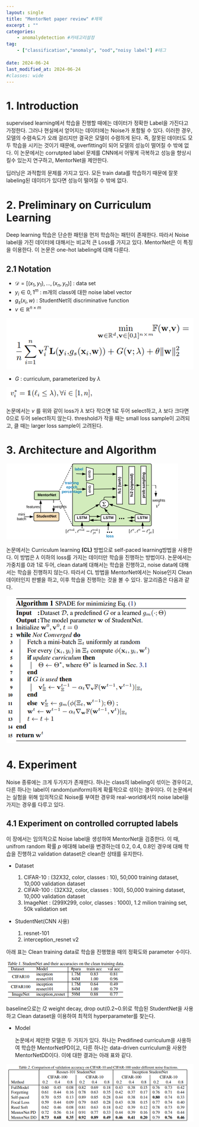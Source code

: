 ```yaml
---
layout: single
title: "MentorNet paper review" #제목
excerpt : ""
categories: 
    - anomalydetection #카테고리설정
tag: 
    - ["classification","anomaly", "ood","noisy label"] #테그

date: 2024-06-24
last_modified_at: 2024-06-24
#classes: wide    
---
```


# 1. Introduction
supervised learning에서 학습을 진행할 때에는 데이터가 정확한 Label을 가진다고 가정한다. 그러나 현실에서 얻어지는 데이터에는 Noise가 포함될 수 있다. 이러한 경우, 모델의 수렴속도가 오래 걸리지만 결국은 모델이 수렴하게 된다. 즉, 잘못된 데이터도 모두 학습을 시키는 것이기 때문에, overfitting이 되어 모델의 성능이 떨어질 수 밖에 없다. 이 논문에서는 corrutpted label 문제를 CNN에서 어떻게 극복하고 성능을 향상시킬수 있는지 연구하고, MentorNet을 제안한다. 

딥러닝은 과적합의 문제를 가지고 있다. 모든 train data를 학습하기 때문에 잘못 labeling된 데이터가 있다면 성능이 떨어질 수 밖에 없다. 

# 2.  Preliminary on Curriculum Learning
Deep learning 학습은 단순한 패턴을 먼저 학습하는 패턴이 존재한다. 따라서 Noise label을 가진 데이터에 대해서는 비교적 큰 Loss를 가지고 있다. MentorNet은 이 특징을 이용한다.
이 논문은 one-hot labeling에 대해 다룬다.

## 2.1 Notation

* $\mathcal{D} = [{(x_1,y_1),...,(x_n,y_n)}]$ : data set
* $y_i \in {0,1}^m$ : m개의 class에 대한 noise label vector
* $g_s(x_i,w)$ : StudentNet의 discriminative function
* $v \in \mathbb{R}^{n \times m}$

![Image1](/assets/images/anomalydetection/Mentornet/image1.png)

* $G$ : curriculum, parameterized by $\lambda$

![Image1](/assets/images/anomalydetection/Mentornet/image2.png)

논문에서는 $v$ 를 위와 같이 loss가 $\lambda$ 보다 작으면 1로 두어 select하고, $\lambda$ 보다 크다면 0으로 두어 select하지 않는다. threshold가 작을 때는 small loss sample이 고려되고, 클 때는 larger loss sample이 고려된다.

# 3. Architecture and Algorithm
![Image1](/assets/images/anomalydetection/Mentornet/image3.png)

논문에서는 Curriculum learning **(CL)** 방법으로 self-paced learning방법을 사용한다. 이 방법은 $\lambda$ 이하의 loss를 가지는 데이터만 학습을 진행하는 방법이다. 논문에서는 가중치를 0과 1로 두어, clean data에 대해서는 학습을 진행하고, noise data에 대해서는 학습을 진행하지 않는다. 따라서 CL 방법을 MentorNet에서는 Noise인지 Clean데이터인지 판별을 하고, 이후 학습을 진행하는 것을 볼 수 있다.
알고리즘은 다음과 같다.

![Image1](/assets/images/anomalydetection/Mentornet/image4.png)


# 4. Experiment
Noise 종류에는 크게 두가지가 존재한다. 하나는 class의 labeling이 섞이는 경우이고, 다른 하나는 label이 random(uniform)하게 확률적으로 섞이는 경우이다. 이 논문에서는 실험을 위해 임의적으로 Noise를 부여한 경우와 real-world에서의 noise label을 가지는 경우를 다루고 있다.

## 4.1 Experiment on controlled corrupted labels
이 장에서는 임의적으로 Noise label을 생성하여 MentorNet을 검증한다. 이 때, unifrom random 확률 $p$ 에대해 label을 변경하는데 0.2, 0.4, 0.8인 경우에 대해 학습을 진행하고 validation dataset은 clean한 상태를 유지한다.

* Dataset
    
    1. CIFAR-10 : (32X32, color, classes : 10), 50,000 training dataset, 10,000 validation dataset
    2. CIFAR-100 : (32X32, color, classes : 100), 50,000 training dataset, 10,000 validation dataset
    3. ImageNet : (299X299, color, classes : 1000), 1.2 milion training set, 50k validation set

* StudentNet(CNN 사용)

    1. resnet-101
    2. interception_resnet v2

아래 표는 Clean training data로 학습을 진행했을 때의 정확도와 parameter 수이다.
    
![Image1](/assets/images/anomalydetection/Mentornet/image5.png)

baseline으로는 $l2$ weight decay, drop out(0.2~0.9)로 학습된 StudentNet을 사용하고 Clean dataset을 이용하여 최적의 hyperparameter를 찾는다.

* Model

    논문에서 제안한 모델은 두 가지가 있다. 하나는 Predifined curriculum을 사용하여 학습한 MentorNetPD이고, 다른 하나는 data-driven curriculum을 사용한 MentorNetDD이다. 이에 대한 결과는 아래 표와 같다.

![Image1](/assets/images/anomalydetection/Mentornet/image6.png)